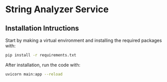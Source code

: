 # String Analyzer Service

## Installation Intructions

Start by making a virtual environment and installing the required packages with: 

```bash
pip install -r requirements.txt
```

After installation, run the code with:

```bash
uvicorn main:app --reload
```
